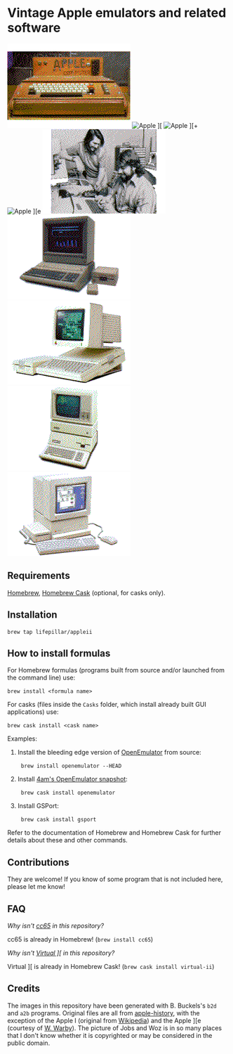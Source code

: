 # Vintage Apple emulators and related software

![Apple I](images/i.png "Apple I")
![Apple \]\[](images/ii.png "Apple II")
![Apple \]\[+](images/ii+.png "Apple II+")
![Apple \]\[e](images/iie.png "Apple IIe")
![Jobs and Woz](images/jobs_woz.png "Jobs and Woz")
![Apple //e Platinum](images/iiee.png "Apple //e Platinum")
![Apple //c](images/iic.png "Apple //c")
![Apple ///+](images/iii+.png "Apple ///+")
![Apple //GS](images/iigs.png "Apple //GS")


## Requirements

[Homebrew](http://brew.sh), [Homebrew Cask](https://github.com/Homebrew/homebrew-cask/#homebrew-cask) (optional, for casks only).


## Installation

    brew tap lifepillar/appleii


## How to install formulas

For Homebrew formulas (programs built from source and/or launched
from the command line) use:

    brew install <formula name>

For casks (files inside the `Casks` folder, which install
already built GUI applications) use:

    brew cask install <cask name>

Examples:

1. Install the bleeding edge version of [OpenEmulator](https://github.com/openemulator/openemulator) from source:

        brew install openemulator --HEAD

2. Install [4am's OpenEmulator snapshot](https://archive.org/details/OpenEmulatorSnapshots):

        brew cask install openemulator

3. Install GSPort:

        brew cask install gsport

Refer to the documentation of Homebrew and Homebrew Cask for
further details about these and other commands.


## Contributions

They are welcome! If you know of some program that is
not included here, please let me know!


## FAQ

_Why isn't [cc65](https://cc65.github.io/cc65/) in this repository?_

cc65 is already in Homebrew! (`brew install cc65`)

_Why isn't [Virtual \]\[](http://www.virtualii.com) in this repository?_

Virtual ][ is already in Homebrew Cask! (`brew cask install virtual-ii`)


## Credits

The images in this repository have been generated with B. Buckels's `b2d` and
`a2b` programs. Original files are all from
[apple-history](http://apple-history.com), with the exception of the Apple I
(original from
[Wikipedia](https://en.wikipedia.org/wiki/File:Apple_I_Computer.jpg)) and the
Apple ][e (courtesy of [W.
Warby](https://www.flickr.com/photos/wwarby/16614254568/)). The picture of Jobs
and Woz is in so many places that I don't know whether it is copyrighted or may
be considered in the public domain.

